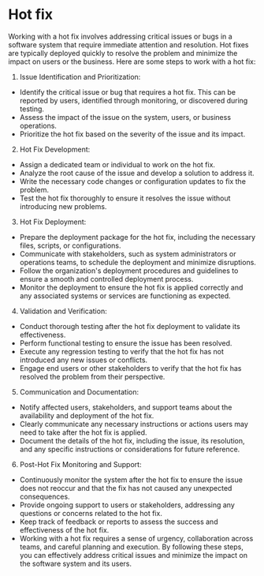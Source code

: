 # Hot fix

Working with a hot fix involves addressing critical issues or bugs in a software system that require immediate attention and resolution. Hot fixes are typically deployed quickly to resolve the problem and minimize the impact on users or the business. Here are some steps to work with a hot fix:

1. Issue Identification and Prioritization:

- Identify the critical issue or bug that requires a hot fix. This can be reported by users, identified through monitoring, or discovered during testing.
- Assess the impact of the issue on the system, users, or business operations.
- Prioritize the hot fix based on the severity of the issue and its impact.

2. Hot Fix Development:

- Assign a dedicated team or individual to work on the hot fix.
- Analyze the root cause of the issue and develop a solution to address it.
- Write the necessary code changes or configuration updates to fix the problem.
- Test the hot fix thoroughly to ensure it resolves the issue without introducing new problems.

3. Hot Fix Deployment:

- Prepare the deployment package for the hot fix, including the necessary files, scripts, or configurations.
- Communicate with stakeholders, such as system administrators or operations teams, to schedule the deployment and minimize disruptions.
- Follow the organization's deployment procedures and guidelines to ensure a smooth and controlled deployment process.
- Monitor the deployment to ensure the hot fix is applied correctly and any associated systems or services are functioning as expected.

4. Validation and Verification:

- Conduct thorough testing after the hot fix deployment to validate its effectiveness.
- Perform functional testing to ensure the issue has been resolved.
- Execute any regression testing to verify that the hot fix has not introduced any new issues or conflicts.
- Engage end users or other stakeholders to verify that the hot fix has resolved the problem from their perspective.

5. Communication and Documentation:

- Notify affected users, stakeholders, and support teams about the availability and deployment of the hot fix.
- Clearly communicate any necessary instructions or actions users may need to take after the hot fix is applied.
- Document the details of the hot fix, including the issue, its resolution, and any specific instructions or considerations for future reference.

6. Post-Hot Fix Monitoring and Support:

- Continuously monitor the system after the hot fix to ensure the issue does not reoccur and that the fix has not caused any unexpected consequences.
- Provide ongoing support to users or stakeholders, addressing any questions or concerns related to the hot fix.
- Keep track of feedback or reports to assess the success and effectiveness of the hot fix.
- Working with a hot fix requires a sense of urgency, collaboration across teams, and careful planning and execution. By following these steps, you can effectively address critical issues and minimize the impact on the software system and its users.
